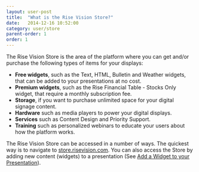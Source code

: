 ```yaml
---
layout: user-post
title:  "What is the Rise Vision Store?"
date:   2014-12-16 10:52:00
category: user/store
parent-order: 1
order: 1
---
```


The Rise Vision Store is the area of the platform where you can get and/or purchase the following types of items for your displays:

- **Free widgets**, such as the Text, HTML, Bulletin and Weather widgets, that can be added to your presentations at no cost.
- **Premium widgets**, such as the Rise Financial Table - Stocks Only widget, that require a monthly subscription fee.
- **Storage**, if you want to purchase unlimited space for your digital signage content.
- **Hardware** such as media players to power your digital displays.
- **Services** such as Content Design and Priority Support.
- **Training** such as personalized webinars to educate your users about how the platform works.

The Rise Vision Store can be accessed in a number of ways. The quickest way is to navigate to [store.risevision.com](https://store.risevision.com). You can also access the Store by adding new content (widgets) to a presentation (See [Add a Widget to your Presentation](http://help.risevision.com/#/user/content/add-a-widget-to-a-presentation)). 


